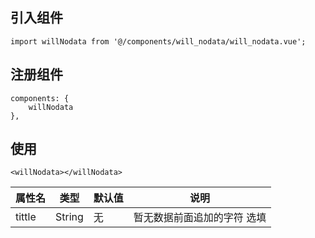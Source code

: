 ## 引入组件
```
import willNodata from '@/components/will_nodata/will_nodata.vue';
```
## 注册组件 
```
components: {
	willNodata
},
```
## 使用
```
<willNodata></willNodata>
```


|属性名		|类型		|默认值		|说明	|
|--				|--			|--				|--		| 
|tittle		|String			|无		|暂无数据前面追加的字符 选填| 